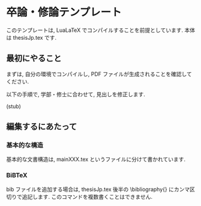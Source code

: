 卒論・修論テンプレート
======================

このテンプレートは,
LuaLaTeX でコンパイルすることを前提としています.
本体は thesisJp.tex です.

最初にやること
--------------
まずは, 自分の環境でコンパイルし,
PDF ファイルが生成されることを確認してください.

以下の手順で, 学部・修士に合わせて,
見出しを修正します.

(stub)

編集するにあたって
------------------

### 基本的な構造


基本的な文書構造は,
mainXXX.tex というファイルに分けて書かれています.

### BiBTeX

bib ファイルを追加する場合は,
thesisJp.tex 後半の \\bibliography{} にカンマ区切りで追記します.
このコマンドを複数書くことはできません.


